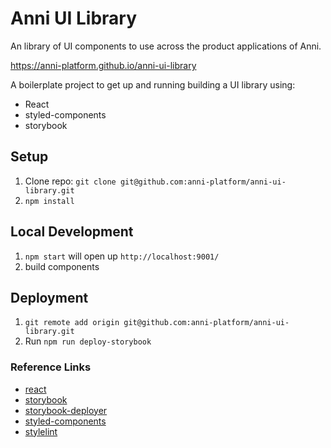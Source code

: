 # Anni UI Library

An library of UI components to use across the product applications of Anni.

https://anni-platform.github.io/anni-ui-library

A boilerplate project to get up and running building a UI library using:
- React
- styled-components
- storybook

## Setup
1. Clone repo: `git clone git@github.com:anni-platform/anni-ui-library.git`
2. `npm install`

## Local Development
1. `npm start` will open up `http://localhost:9001/`
2. build components

## Deployment
1. `git remote add origin git@github.com:anni-platform/anni-ui-library.git`
2. Run `npm run deploy-storybook`

### Reference Links
- [react](http://reactjs.org/)
- [storybook](https://storybook.js.org/basics/guide-react/)
- [storybook-deployer](https://github.com/storybooks/storybook-deployer)
- [styled-components](https://www.styled-components.com/)
- [stylelint](https://github.com/stylelint/stylelint)
